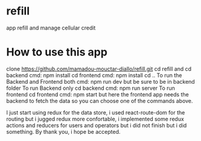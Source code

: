 # refill

app refill and manage cellular credit

# How to use this app

clone https://github.com/mamadou-mouctar-diallo/refill.git
cd refill and cd backend
cmd: npm install
cd frontend
cmd: npm install
cd ..
To run the Backend and Frontend both
cmd: npm run dev but be sure to be in backend folder
To run Backend only
cd backend
cmd: npm run server
To run frontend
cd frontend
cmd: npm start but here the frontend app needs the backend to fetch the data so you can choose one of the commands above.

I just start using redux for the data store, i used react-route-dom for the routing but i jugged redux more confortable, i implemented some redux actions and reducers for users and operators but i did not finish but i did something.
By thank you, i hope be accepted.
